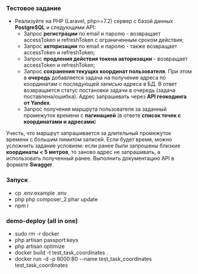 ### Тестовое задание

- Реализуйте на PHP (Laravel, php>=7.2) сервер с базой данных **PostgreSQL** и следующими API:
    - Запрос **регистрации** по email и паролю - возвращает accessToken и refreshToken с ограниченным сроком действия;
    - Запрос **авторизации** по email и паролю - также возвращает accessToken и refreshToken;
    - Запрос **продления действия токена авторизации** - возвращает accessToken и refreshToken;
    - Запрос **сохранения текущих координат пользователя**.
      При этом в **очередь** добавляется задача на получение адреса по координатам с последующей записью адреса в БД.
      В ответ возвращается статус постановки задачи в очередь (задача поставлена/ошибка).
      Адрес запрашивать через **API геокодинга от Yandex**.
    - Запрос получения маршрута пользователя за заданный промежуток времени с **пагинацией** (в ответе **список точек с
      координатами и адресами**)

Учесть, что маршрут запрашивается за длительный промежуток времени с большим лимитом записей.
Если будет время, можно усложнить задание условием: если ранее были запрошены близкие **координаты < 5 метров**, то
заново
адрес не запрашивать, а использовать полученный ранее. Выполнить документацию API в формате **Swagger**.



### Запуск
- cp .env.example .env
- php php composer_2.phar update
- npm i

### demo-deploy (all in one)
- sudo rm -r docker
- php artisan passport:keys
- php artisan optimize
- docker build -t test_task_coordinates .
- docker run -d -p 8000:80 --name test_task_coordinates test_task_coordinates
